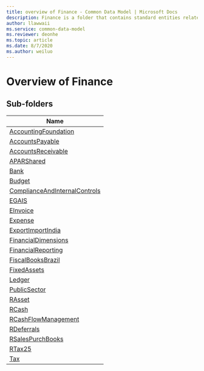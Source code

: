 ```yaml
---
title: overview of Finance - Common Data Model | Microsoft Docs
description: Finance is a folder that contains standard entities related to the Common Data Model.
author: llawwaii
ms.service: common-data-model
ms.reviewer: deonhe
ms.topic: article
ms.date: 8/7/2020
ms.author: weiluo
---
```


# Overview of Finance


## Sub-folders

|Name|
|---|
|[AccountingFoundation](AccountingFoundation/overview.md)|
|[AccountsPayable](AccountsPayable/overview.md)|
|[AccountsReceivable](AccountsReceivable/overview.md)|
|[APARShared](APARShared/overview.md)|
|[Bank](Bank/overview.md)|
|[Budget](Budget/overview.md)|
|[ComplianceAndInternalControls](ComplianceAndInternalControls/overview.md)|
|[EGAIS](EGAIS/overview.md)|
|[EInvoice](EInvoice/overview.md)|
|[Expense](Expense/overview.md)|
|[ExportImportIndia](ExportImportIndia/overview.md)|
|[FinancialDimensions](FinancialDimensions/overview.md)|
|[FinancialReporting](FinancialReporting/overview.md)|
|[FiscalBooksBrazil](FiscalBooksBrazil/overview.md)|
|[FixedAssets](FixedAssets/overview.md)|
|[Ledger](Ledger/overview.md)|
|[PublicSector](PublicSector/overview.md)|
|[RAsset](RAsset/overview.md)|
|[RCash](RCash/overview.md)|
|[RCashFlowManagement](RCashFlowManagement/overview.md)|
|[RDeferrals](RDeferrals/overview.md)|
|[RSalesPurchBooks](RSalesPurchBooks/overview.md)|
|[RTax25](RTax25/overview.md)|
|[Tax](Tax/overview.md)|



